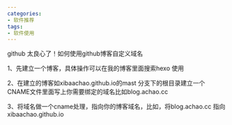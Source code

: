 ```yaml
---
categories: 
- 软件推荐
tags:
- 软件使用
---
```

github 太良心了！如何使用github博客自定义域名

<!--more-->

1、先建立一个博客，具体操作可以在我的博客里面搜索hexo 使用

2、在建立的博客如xibaachao.github.io的mast 分支下的根目录建立一个CNAME文件里面写上你需要绑定的域名比如blog.achao.cc

3、将域名做一个cname处理，指向你的博客域名，比如，将blog.achao.cc 指向xibaachao.github.io

